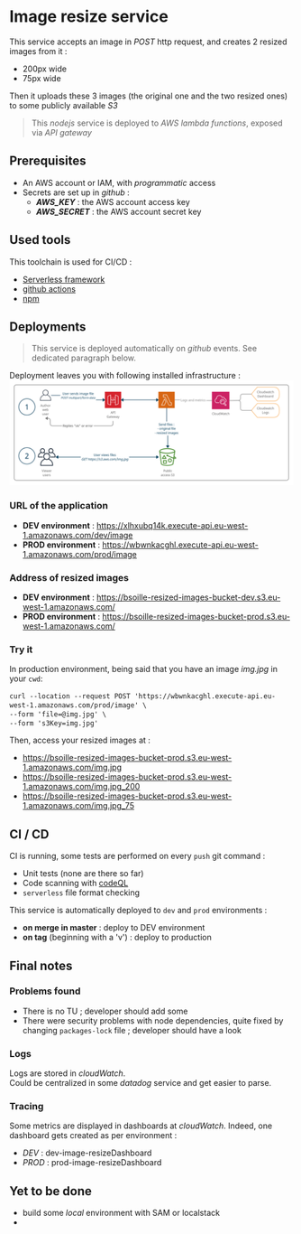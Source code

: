 # Image resize service

This service accepts an image in *POST* http request, and creates 2 resized images from it :
- 200px wide
- 75px wide

Then it uploads these 3 images (the original one and the two resized ones) to some publicly available *S3*

> This *nodejs* service is deployed to *AWS lambda functions*, exposed via *API gateway*

## Prerequisites
- An AWS account or IAM, with *programmatic* access
- Secrets are set up in *github* :
  - ***AWS_KEY*** : the AWS account access key
  - ***AWS_SECRET*** : the AWS account secret key

## Used tools
This toolchain is used for CI/CD :
- [Serverless framework](https://www.serverless.com/) 
- [github actions](https://github.com/features/actions)
- [npm](https://www.npmjs.com/)

## Deployments
> This service is deployed automatically on *github* events. See dedicated paragraph below.

Deployment leaves you with following installed infrastructure :
![Functional architecture](doc/assets/functionalArchi.png)

### URL of the application
- **DEV environment** : https://xlhxubq14k.execute-api.eu-west-1.amazonaws.com/dev/image
- **PROD environment** : https://wbwnkacghl.execute-api.eu-west-1.amazonaws.com/prod/image
  
### Address of resized images
- **DEV environment** : https://bsoille-resized-images-bucket-dev.s3.eu-west-1.amazonaws.com/
- **PROD environment** : https://bsoille-resized-images-bucket-prod.s3.eu-west-1.amazonaws.com/

### Try it
In production environment, being said that you have an image *img.jpg* in your `cwd`:

```shell
curl --location --request POST 'https://wbwnkacghl.execute-api.eu-west-1.amazonaws.com/prod/image' \
--form 'file=@img.jpg' \
--form 's3Key=img.jpg'
```

Then, access your resized images at :
- https://bsoille-resized-images-bucket-prod.s3.eu-west-1.amazonaws.com/img.jpg
- https://bsoille-resized-images-bucket-prod.s3.eu-west-1.amazonaws.com/img.jpg_200
- https://bsoille-resized-images-bucket-prod.s3.eu-west-1.amazonaws.com/img.jpg_75

## CI / CD
CI is running, some tests are performed on every `push` git command :
- Unit tests (none are there so far)
- Code scanning with [codeQL](https://codeql.github.com/)
- `serverless` file format checking

This service is automatically deployed to `dev` and `prod` environments :
- **on merge in master** : deploy to DEV environment
- **on tag** (beginning with a 'v') : deploy to production

## Final notes

### Problems found
- There is no TU ; developer should add some
- There were security problems with node dependencies, quite fixed by changing `packages-lock` file ; developer should have a look

### Logs
Logs are stored in *cloudWatch*.     
Could be centralized in some *datadog* service and get easier to parse.

### Tracing
Some metrics are displayed in dashboards at *cloudWatch*. Indeed, one dashboard gets created as per environment :
- *DEV* : dev-image-resizeDashboard
- *PROD* : prod-image-resizeDashboard

## Yet to be done
- build some *local* environment with SAM or localstack
- 
